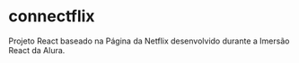 # connectflix
Projeto React baseado na Página da Netflix desenvolvido durante a Imersão React da Alura.
